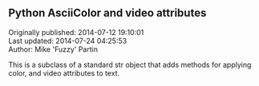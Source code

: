 ## Python AsciiColor and video attributes  
Originally published: 2014-07-12 19:10:01  
Last updated: 2014-07-24 04:25:53  
Author: Mike 'Fuzzy' Partin  
  
This is a subclass of a standard str object that adds methods for applying color, and video attributes to text.